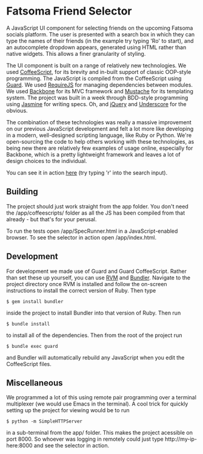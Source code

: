 # Fatsoma Friend Selector

A JavaScript UI component for selecting friends on the upcoming Fatsoma socials
platform. The user is presented with a search box in which they can type the
names of their friends (in the example try typing 'Ro' to start), and an
autocomplete dropdown appears, generated using HTML rather than native
widgets. This allows a finer granularity of styling.

The UI component is built on a range of relatively new technologies. We used
[CoffeeScript](http://coffeescript.org/), for its brevity and in-built support
of classic OOP-style programming. The JavaScript is compiled from the
CoffeeScript using [Guard](https://github.com/guard/guard).  We used
[RequireJS](http://requirejs.org/) for managing dependencies between
modules. We used [Backbone](http://documentcloud.github.com/backbone/) for its
MVC framework and [Mustache](http://mustache.github.com/) for its templating
system. The project was built in a week through BDD-style programming using
[Jasmine](https://jasmine.github.io/) for writing specs. Oh, and
[jQuery](http://jquery.com/) and
[Underscore](http://documentcloud.github.com/underscore/) for the obvious.

The combination of these technologies was really a massive improvement on our
previous JavaScript development and felt a lot more like developing in a
modern, well-designed scripting language, like Ruby or Python. We're
open-sourcing the code to help others working with these technologies, as being
new there are relatively few examples of usage online, especially for Backbone,
which is a pretty lightweight framework and leaves a lot of design choices to
the individual.

You can see it in action
[here](http://li310-124.members.linode.com/friend-selector/) (try typing 'r'
into the search input).

## Building

The project should just work straight from the app folder. You don't need the
/app/coffeescripts/ folder as all the JS has been compiled from that already -
but that's for your perusal.

To run the tests open /app/SpecRunner.html in a JavaScript-enabled browser. To
see the selector in action open /app/index.html.

## Development

For development we made use of Guard and Guard CoffeeScript. Rather than set
these up yourself, you can use
[RVM](https://rvm.beginrescueend.com/) and
[Bundler](http://gembundler.com/). Navigate to the project directory once RVM
is installed and follow the on-screen instructions to install the correct
version of Ruby. Then type

    $ gem install bundler
    
inside the project to install Bundler into that version of Ruby. Then run

    $ bundle install
    
to install all of the dependencies. Then from the root of the project run

    $ bundle exec guard
    
and Bundler will automatically rebuild any JavaScript when you edit the
CoffeeScript files.

## Miscellaneous

We programmed a lot of this using remote pair programming over a terminal
multiplexer (we would use Emacs in the terminal). A cool trick for quickly
setting up the project for viewing would be to run

    $ python -m SimpleHTTPServer

in a sub-terminal from the app/ folder. This makes the project acessible on
port 8000. So whoever was logging in remotely could just type
http://my-ip-here:8000 and see the selector in action.
